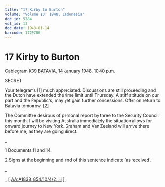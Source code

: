 ```yaml
---
title: "17 Kirby to Burton"
volume: "Volume 13: 1948, Indonesia"
doc_id: 5284
vol_id: 13
doc_date: 1948-01-14
barcode: 1729706
---
```


# 17 Kirby to Burton

Cablegram K39 BATAVIA, 14 January 1948, 10.40 p.m.

SECRET

Your telegrams [1] much appreciated. Discussions are still proceeding and the Dutch have extended the time limit until Thursday. A stiff attitude on our part and the Republic's, may yet gain further concessions. Offer on return to Batavia tomorrow. [2]

The Committee desirous of personal report by three to the Security Council this month. I will be visiting Australia immediately the situation allows for onward journey to New York. Graham and Van Zeeland will arrive there before me, as they are going direct.

_

1 Documents 11 and 14.

2 Signs at the beginning and end of this sentence indicate 'as received'.

_

_ [ [AA:A1838, 854/10/4/2, iii](http://www.naa.gov.au/cgi-bin/Search?O=I&Number=1729706) ]_
